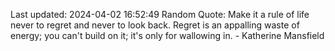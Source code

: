 Last updated: 2024-04-02 16:52:49
Random Quote: Make it a rule of life never to regret and never to look back. Regret is an appalling waste of energy; you can't build on it; it's only for wallowing in. - Katherine Mansfield